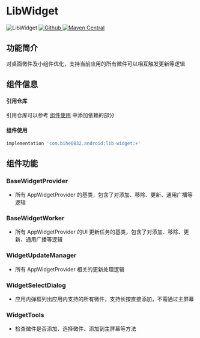 # LibWidget

![LibWidget](https://img.shields.io/badge/AndroidAppFactory-LibWidget-brightgreen)
[ ![Github](https://img.shields.io/badge/Github-LibWidget-brightgreen?style=social) ](https://github.com/bihe0832/AndroidAppFactory/tree/master/LibWidget)
[ ![Maven Central](https://img.shields.io/maven-central/v/com.bihe0832.android/lib-widget)](https://search.maven.org/artifact/com.bihe0832.android/lib-widget)

## 功能简介

对桌面微件及小组件优化，支持当前应用的所有微件可以相互触发更新等逻辑

## 组件信息

#### 引用仓库

引用仓库可以参考 [组件使用](./../start.md) 中添加依赖的部分

#### 组件使用

```groovy
implementation 'com.bihe0832.android:lib-widget:+'
```

## 组件功能

### BaseWidgetProvider

- 所有 AppWidgetProvider 的基类，包含了对添加、移除、更新、通用广播等逻辑

### BaseWidgetWorker

- 所有 AppWidgetProvider 的UI 更新任务的基类，包含了对添加、移除、更新、通用广播等逻辑

### WidgetUpdateManager

- 所有 AppWidgetProvider 相关的更新处理逻辑

### WidgetSelectDialog

- 应用内弹框列出应用内支持的所有微件，支持长按直接添加，不需通过主屏幕

### WidgetTools

- 检查微件是否添加、选择微件、添加到主屏幕等方法
